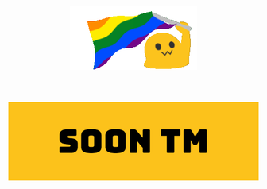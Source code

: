 <p align="center">
  <img src="../pride.gif"/>
</p>
<br/><br/>
<p align="center">
  <img src="../banner.png"/>
</p>
